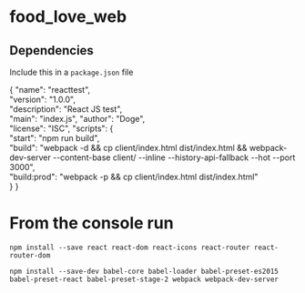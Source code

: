 # food_love_web

## Dependencies

Include this in a `package.json` file

{
  "name": "reacttest",  
  "version": "1.0.0",  
  "description": "React JS test",  
  "main": "index.js", 
  "author": "Doge",  
  "license": "ISC", 
  "scripts": {  
    "start": "npm run build",  
    "build": "webpack -d && cp client/index.html dist/index.html && webpack-dev-server --content-base client/ --inline --history-api-fallback --hot --port 3000",  
    "build:prod": "webpack -p && cp client/index.html dist/index.html"  
    }
 }

# From the console run

`npm install --save react react-dom react-icons react-router react-router-dom`  
    
`npm install --save-dev babel-core babel-loader babel-preset-es2015 babel-preset-react babel-preset-stage-2 webpack webpack-dev-server`

